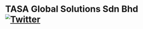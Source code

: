 # TASA Global Solutions Sdn Bhd [![Twitter](https://tasaglobal.com.my/imgWeb/logo_w.png)](https://tasaglobal.com.my/)

